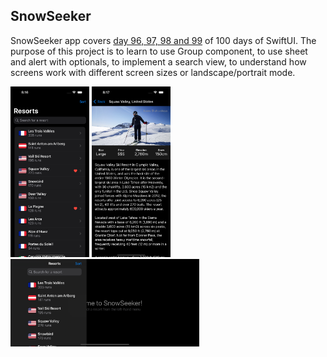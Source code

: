 ## SnowSeeker

SnowSeeker app covers [day 96, 97, 98 and 99](https://www.hackingwithswift.com/100/swiftui/96) of 100 days of SwiftUI. The purpose of this project is to learn to use Group component, to use sheet and alert with optionals, to implement a search view, to understand how screens work with different screen sizes or landscape/portrait mode.

<p float="left">
<img src="https://github.com/canonall/100-days-of-swiftui/blob/main/SnowSeeker/snow1.png" width="25%">
<img src="https://github.com/canonall/100-days-of-swiftui/blob/main/SnowSeeker/snow2.png" width="25%">
<img src="https://github.com/canonall/100-days-of-swiftui/blob/main/SnowSeeker/snow3.png" width="60%">
</p>
